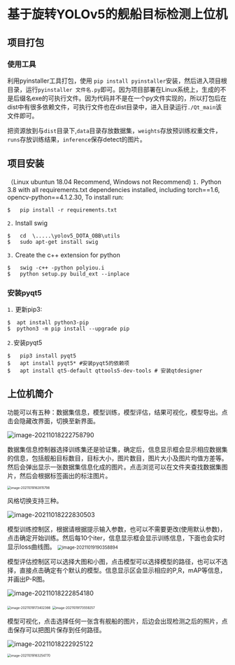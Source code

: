 # 基于旋转YOLOv5的舰船目标检测上位机

## 项目打包

### 使用工具

利用pyinstaller工具打包，使用  ` pip install pyinstaller `安装，然后进入项目根目录，运行`pyinstaller 文件名.py`即可。因为项目部署在Linux系统上，生成的不是后缀名exe的可执行文件。因为代码并不是在一个py文件实现的，所以打包后在dist中有很多依赖文件，可执行文件也在dist目录中，进入目录运行`./Qt_main`该文件即可。

把资源放到与`dist`目录下,`data`目录存放数据集，`weights`存放预训练权重文件，`runs`存放训练结果，`inference`保存detect的图片。

## 项目安装

（Linux ubuntun 18.04 Recommend, Windows not Recommend)
`1.` Python 3.8 with all requirements.txt dependencies installed, including torch==1.6, opencv-python==4.1.2.30, To install run:

```shell
$   pip install -r requirements.txt
```
`2.` Install swig
```shell
$   cd  \.....\yolov5_DOTA_OBB\utils
$   sudo apt-get install swig
```
`3.` Create the c++ extension for python
```shell
$   swig -c++ -python polyiou.i
$   python setup.py build_ext --inplace
```
### 安装pyqt5
`1.` 更新pip3:

```shell
$  apt install python3-pip
$  python3 -m pip install --upgrade pip
```
`2.`安装pyqt5
```shell
$   pip3 install pyqt5
$   apt install pyqt5* #安装pyqt5的依赖项
$   apt install qt5-default qttools5-dev-tools # 安装qtdesigner
```

## 上位机简介

功能可以有五种：数据集信息，模型训练，模型评估，结果可视化，模型导出。点击会隐藏改界面，切换至新界面。

![image-20211018222758790](C:\Users\p'c\AppData\Roaming\Typora\typora-user-images\image-20211018222758790.png)

数据集信息控制器选择训练集还是验证集，确定后，信息显示框会显示相应数据集的信息，包括舰船目标数目，目标大小，图片数目，图片大小及图片均值方差等。然后会弹出显示一张数据集信息化成的图片。点击浏览可以在文件夹查找数据集图片，然后会根据标签画出的标注图片。

<img src="C:\Users\p'c\AppData\Roaming\Typora\typora-user-images\image-20211019162815798.png" alt="image-20211019162815798" style="zoom:50%;" />

风格切换支持三种。



![image-20211018222830503](C:\Users\p'c\AppData\Roaming\Typora\typora-user-images\image-20211018222830503.png)

模型训练控制区，根据请根据提示输入参数，也可以不需要更改(使用默认参数)，点击确定开始训练。然后每10个iter，信息显示框会显示训练信息，下面也会实时显示loss曲线图。 <img src="C:\Users\p'c\AppData\Roaming\Typora\typora-user-images\image-20211019190358894.png" alt="image-20211019190358894" style="zoom:70%;" />

模型评估控制区可以选择大图和小图，点击模型可以选择模型的路径，也可以不选择，直接点击确定有个默认的模型。信息显示区会显示相应的P,R，mAP等信息，并画出P-R图。



![image-20211018222854180](C:\Users\p'c\AppData\Roaming\Typora\typora-user-images\image-20211018222854180.png)

<img src="C:\Users\p'c\AppData\Roaming\Typora\typora-user-images\image-20211019173402366.png" alt="image-20211019173402366" style="zoom:50%;" />

<img src="C:\Users\p'c\AppData\Roaming\Typora\typora-user-images\image-20211019173559257.png" alt="image-20211019173559257" style="zoom:50%;" />

模型可视化，点击选择任何一张含有舰船的图片，后边会出现检测之后的照片，点击保存可以把图片保存到任何路径。

![image-20211018222925122](C:\Users\p'c\AppData\Roaming\Typora\typora-user-images\image-20211018222925122.png)

<img src="C:\Users\p'c\AppData\Roaming\Typora\typora-user-images\image-20211019163254770.png" alt="image-20211019163254770" style="zoom:50%;" />

